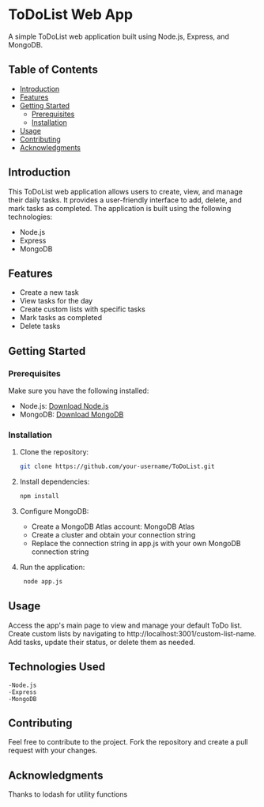 # ToDoList Web App

A simple ToDoList web application built using Node.js, Express, and MongoDB.

## Table of Contents
- [Introduction](#introduction)
- [Features](#features)
- [Getting Started](#getting-started)
  - [Prerequisites](#prerequisites)
  - [Installation](#installation)
- [Usage](#usage)
- [Contributing](#contributing)
- [Acknowledgments](#acknowledgments)

## Introduction

This ToDoList web application allows users to create, view, and manage their daily tasks. It provides a user-friendly interface to add, delete, and mark tasks as completed. The application is built using the following technologies:

- Node.js
- Express
- MongoDB

## Features

- Create a new task
- View tasks for the day
- Create custom lists with specific tasks
- Mark tasks as completed
- Delete tasks

## Getting Started

### Prerequisites

Make sure you have the following installed:

- Node.js: [Download Node.js](https://nodejs.org/)
- MongoDB: [Download MongoDB](https://www.mongodb.com/try/download/community)

### Installation

1. Clone the repository:

   ```bash
   git clone https://github.com/your-username/ToDoList.git
   
2. Install dependencies:

   ```bash
   npm install

3. Configure MongoDB:

   - Create a MongoDB Atlas account: MongoDB Atlas
   - Create a cluster and obtain your connection string
   - Replace the connection string in app.js with your own MongoDB connection string
  
4. Run the application:
   ```bash
    node app.js
   
## Usage
Access the app's main page to view and manage your default ToDo list.
Create custom lists by navigating to http://localhost:3001/custom-list-name.
Add tasks, update their status, or delete them as needed.

## Technologies Used
    -Node.js
    -Express
    -MongoDB
    
## Contributing
Feel free to contribute to the project. Fork the repository and create a pull request with your changes.

## Acknowledgments
Thanks to lodash for utility functions
